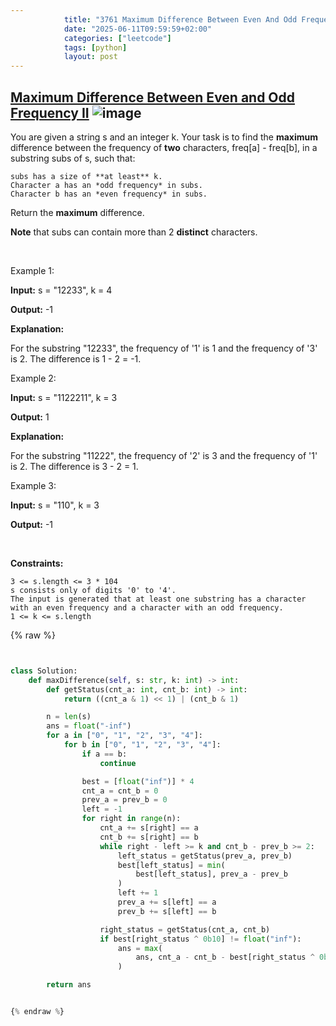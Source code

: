 ```yaml
---
            title: "3761 Maximum Difference Between Even And Odd Frequency Ii"
            date: "2025-06-11T09:59:59+02:00"
            categories: ["leetcode"]
            tags: [python]
            layout: post
---
```

            
## [Maximum Difference Between Even and Odd Frequency II](https://leetcode.com/problems/maximum-difference-between-even-and-odd-frequency-ii) ![image](https://img.shields.io/badge/Difficulty-Hard-red)

You are given a string s and an integer k. Your task is to find the **maximum** difference between the frequency of **two** characters, freq[a] - freq[b], in a substring subs of s, such that:

	subs has a size of **at least** k.
	Character a has an *odd frequency* in subs.
	Character b has an *even frequency* in subs.

Return the **maximum** difference.

**Note** that subs can contain more than 2 **distinct** characters.

 

Example 1:

**Input:** s = "12233", k = 4

**Output:** -1

**Explanation:**

For the substring "12233", the frequency of '1' is 1 and the frequency of '3' is 2. The difference is 1 - 2 = -1.

Example 2:

**Input:** s = "1122211", k = 3

**Output:** 1

**Explanation:**

For the substring "11222", the frequency of '2' is 3 and the frequency of '1' is 2. The difference is 3 - 2 = 1.

Example 3:

**Input:** s = "110", k = 3

**Output:** -1

 

**Constraints:**

	3 <= s.length <= 3 * 104
	s consists only of digits '0' to '4'.
	The input is generated that at least one substring has a character with an even frequency and a character with an odd frequency.
	1 <= k <= s.length

{% raw %}


````python


class Solution:
    def maxDifference(self, s: str, k: int) -> int:
        def getStatus(cnt_a: int, cnt_b: int) -> int:
            return ((cnt_a & 1) << 1) | (cnt_b & 1)

        n = len(s)
        ans = float("-inf")
        for a in ["0", "1", "2", "3", "4"]:
            for b in ["0", "1", "2", "3", "4"]:
                if a == b:
                    continue

                best = [float("inf")] * 4
                cnt_a = cnt_b = 0
                prev_a = prev_b = 0
                left = -1
                for right in range(n):
                    cnt_a += s[right] == a
                    cnt_b += s[right] == b
                    while right - left >= k and cnt_b - prev_b >= 2:
                        left_status = getStatus(prev_a, prev_b)
                        best[left_status] = min(
                            best[left_status], prev_a - prev_b
                        )
                        left += 1
                        prev_a += s[left] == a
                        prev_b += s[left] == b

                    right_status = getStatus(cnt_a, cnt_b)
                    if best[right_status ^ 0b10] != float("inf"):
                        ans = max(
                            ans, cnt_a - cnt_b - best[right_status ^ 0b10]
                        )

        return ans


{% endraw %}
